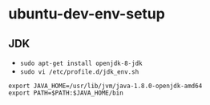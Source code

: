 # ubuntu-dev-env-setup

## JDK
* `sudo apt-get install openjdk-8-jdk`
* `sudo vi /etc/profile.d/jdk_env.sh`
```shell
export JAVA_HOME=/usr/lib/jvm/java-1.8.0-openjdk-amd64
export PATH=$PATH:$JAVA_HOME/bin
```
